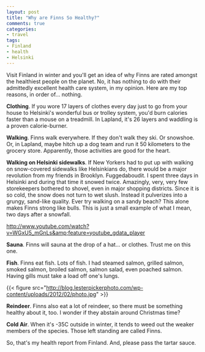 ```yaml
---
layout: post
title: "Why are Finns So Healthy?"
comments: true
categories:
- travel
tags:
- Finland
- health
- Helsinki
---
```

Visit Finland in winter and you'll get an idea of why Finns are rated amongst the healthiest people on the planet. No, it has nothing to do with their admittedly excellent health care system, in my opinion. Here are my top reasons, in order of... nothing.

<strong>Clothing</strong>. If you wore 17 layers of clothes every day just to go from your house to Helsinki's wonderful bus or trolley system, you'd burn calories faster than a mouse on a treadmill. In Lapland, it's 26 layers and waddling is a proven calorie-burner.

<strong>Walking</strong>. Finns walk everywhere. If they don't walk they ski. Or snowshoe. Or, in Lapland, maybe hitch up a dog team and run it 50 kilometers to the grocery store. Apparently, those activities are good for the heart.

<strong>Walking on Helsinki sidewalks</strong>. If New Yorkers had to put up with walking on snow-covered sidewalks like Helsinkians do, there would be a major revolution from my friends in Brooklyn. Fuggedaboudit. I spent three days in Helsinki and during that time it snowed twice. Amazingly, very, very few storekeepers bothered to shovel, even in major shopping districts. Since it is so cold, the snow does not turn to wet slush. Instead it pulverizes into a grungy, sand-like quality. Ever try walking on a sandy beach? This alone makes Finns strong like bulls. This is just a small example of what I mean, two days after a snowfall.

<a href="http://www.youtube.com/watch?v=WGxU5_mGnLs&amp;feature=youtube_gdata_player">http://www.youtube.com/watch?v=WGxU5_mGnLs&amp;feature=youtube_gdata_player</a>

<strong>Sauna</strong>. Finns will sauna at the drop of a hat... or clothes. Trust me on this one.

<strong>Fish</strong>. Finns eat fish. Lots of fish. I had steamed salmon, grilled salmon, smoked salmon, broiled salmon, salmon salad, even poached salmon. Having gills must take a load off one's lungs.

{{< figure src="http://blog.lesterpickerphoto.com/wp-content/uploads/2012/02/photo.jpg" >}}

<strong>Reindeer</strong>. Finns also eat a lot of reindeer, so there must be something healthy about it, too. I wonder if they abstain around Christmas time?

<strong>Cold Air</strong>. When it's -35C outside in winter, it tends to weed out the weaker members of the species. Those left standing are called Finns.

So, that's my health report from Finland. And, please pass the tartar sauce.